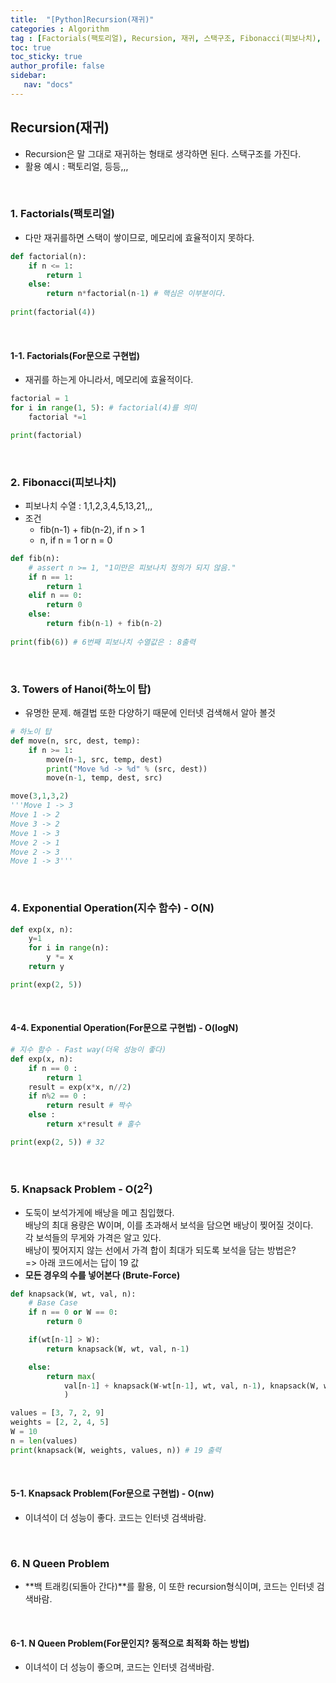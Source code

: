 ```yaml
---
title:  "[Python]Recursion(재귀)"
categories : Algorithm
tag : [Factorials(팩토리얼), Recursion, 재귀, 스택구조, Fibonacci(피보나치), Towers of Hanoi(하노이 탑), Exponential Operation(지수 함수), Knapsack Problem, N Queen Problem]
toc: true
toc_sticky: true
author_profile: false
sidebar:
   nav: "docs"
---
```




## Recursion(재귀)

* Recursion은 말 그대로 재귀하는 형태로 생각하면 된다. 스택구조를 가진다.
* 활용 예시 : 팩토리얼, 등등,,,

<br>

### 1. Factorials(팩토리얼)

* 다만 재귀를하면 스택이 쌓이므로, 메모리에 효율적이지 못하다.

```python
def factorial(n):
    if n <= 1:
        return 1
    else:
        return n*factorial(n-1) # 핵심은 이부분이다.
    
print(factorial(4))
```

<br>

#### 1-1. Factorials(For문으로 구현법)

* 재귀를 하는게 아니라서, 메모리에 효율적이다.

```python
factorial = 1
for i in range(1, 5): # factorial(4)를 의미
    factorial *=1

print(factorial)
```

<br>

### 2. Fibonacci(피보나치)

* 피보나치 수열 : 1,1,2,3,4,5,13,21,,,
* 조건
  * fib(n-1) + fib(n-2), if n > 1
  * n,                            if n = 1 or n = 0

```python
def fib(n):
    # assert n >= 1, "1미만은 피보나치 정의가 되지 않음."
    if n == 1:
        return 1
    elif n == 0:
        return 0
    else:
        return fib(n-1) + fib(n-2)
    
print(fib(6)) # 6번째 피보나치 수열값은 : 8출력
```

<br>

### 3. Towers of Hanoi(하노이 탑)

* 유명한 문제. 해결법 또한 다양하기 때문에 인터넷 검색해서 알아 볼것

```python
# 하노이 탑
def move(n, src, dest, temp):
    if n >= 1:
        move(n-1, src, temp, dest)
        print("Move %d -> %d" % (src, dest))
        move(n-1, temp, dest, src)

move(3,1,3,2)
'''Move 1 -> 3
Move 1 -> 2
Move 3 -> 2
Move 1 -> 3
Move 2 -> 1
Move 2 -> 3
Move 1 -> 3'''
```

<br>

### 4. Exponential Operation(지수 함수) - O(N)

```python
def exp(x, n):
    y=1
    for i in range(n):
        y *= x
    return y

print(exp(2, 5))
```

<br>

#### 4-4. Exponential Operation(For문으로 구현법) - O(logN)

```python
# 지수 함수 - Fast way(더욱 성능이 좋다)
def exp(x, n):
    if n == 0 :
        return 1
    result = exp(x*x, n//2)
    if n%2 == 0 :
        return result # 짝수
    else :
        return x*result # 홀수

print(exp(2, 5)) # 32
```

<br>

### 5. Knapsack Problem - O(2<sup>2</sup>)

* 도둑이 보석가게에 배낭을 메고 침입했다.  
  배낭의 최대 용량은 W이며, 이를 초과해서 보석을 담으면 배낭이 찢어질 것이다.  
  각 보석들의 무게와 가격은 알고 있다.  
  배낭이 찢어지지 않는 선에서 가격 합이 최대가 되도록 보석을 담는 방법은?  
  => 아래 코드에서는 답이 19 값
* **모든 경우의 수를 넣어본다 (Brute-Force)**

```python
def knapsack(W, wt, val, n):
    # Base Case
    if n == 0 or W == 0:
        return 0

    if(wt[n-1] > W):
        return knapsack(W, wt, val, n-1)

    else:
        return max(
            val[n-1] + knapsack(W-wt[n-1], wt, val, n-1), knapsack(W, wt, val, n-1)
            )

values = [3, 7, 2, 9]
weights = [2, 2, 4, 5]
W = 10
n = len(values)
print(knapsack(W, weights, values, n)) # 19 출력
```

<br>

#### 5-1. Knapsack Problem(For문으로 구현법) - O(nw)

* 이녀석이 더 성능이 좋다. 코드는 인터넷 검색바람.

<br>

### 6. N Queen Problem

* **백 트래킹(되돌아 간다)**를 활용, 이 또한 recursion형식이며, 코드는 인터넷 검색바람.

<br>

#### 6-1. N Queen Problem(For문인지? 동적으로 최적화 하는 방법)

* 이녀석이 더 성능이 좋으며, 코드는 인터넷 검색바람.



